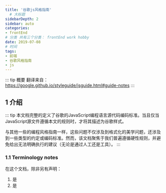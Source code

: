 ```yaml
---
title: '谷歌js风格指南'
  # 大标题
sidebarDepth: 2
sidebar: auto
categories:
- frontEnd
# 分类 共有三个分类： frontEnd work hobby
date: 2019-07-08
# 时间
tags:
- 前端
- 谷歌风格指南
- js
---
```


::: tip 概要
翻译来自：https://google.github.io/styleguide/jsguide.html#guide-notes
:::

## 1 介绍
::: tip
本文档完整的定义了谷歌的JavaScript编程语言源代码编码标准。当且仅当JavaScript源文件遵循本文的规则时，才将其描述为谷歌样式。

与其他一些的编程风格指南一样，这些问题不仅涉及到格式化的美学问题，还涉及到一些类型的约定或编码标准。然而，该文档聚焦于我们普遍遵循硬性规则，并避免给出无法明确执行的建议（无论是通过人工还是工具）。
:::
### 1.1 Terminology notes
在这个文档，除非另有声明：

1. 是
2. 是


